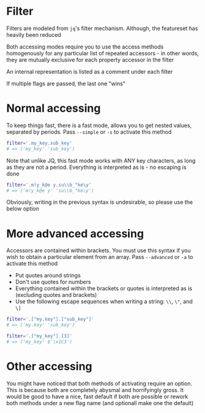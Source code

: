 # Filter

Filters are modeled from `jq`'s filter mechanism. Although, the featureset has heavily been reduced

Both accessing modes require you to use the access methods homogenously for any particular list of repeated accessors - in other words, they are mutually exclusive for each property accessor in the filter

An internal representation is listed as a comment under each filter

If multiple flags are passed, the last one "wins"

# Normal accessing

To keep things fast, there is a fast mode, allows you to get nested values, separated by periods. Pass `--simple` or `-s` to activate this method

```sh
filter='.my_key.sub_key'
# => ('my_key' 'sub_key')
```

Note that unlike JQ, this fast mode works with ANY key characters, as long as they are not a period. Everything is interpreted as is - no escaping is done

```sh
filter='.m!y_k@e y.su\\b_"ke\y'
# => ('m!y_k@e y' 'su\\b_"ke\y')
```

Obviously, writing in the previous syntax is undesirable, so please use the below option

# More advanced accessing

Accessors are contained within brackets. You must use this syntax if you wish to obtain a particular element from an array. Pass `--advanced` or `-a` to activate this method

- Put quotes around strings
- Don't use quotes for numbers
- Everything contained within the brackets or quotes is interpreted as is (excluding quotes and brackets)
- Use the following escape sequences when writing a string: `\\`, `\"`, and `\]`

```sh
filter='.["my.key"].["sub_key"]'
# => ('my.key' 'sub_key')

filter='.["my_key"].[3]'
# => ('my_key' $'\x1C3')
```

# Other accessing

You might have noticed that both methods of activating require an option. This is because both are completely abysmal and horrifyingly gross. It would be good to have a nice, fast default if both are possible or rework both methods under a new flag name (and optionall make one the default)
